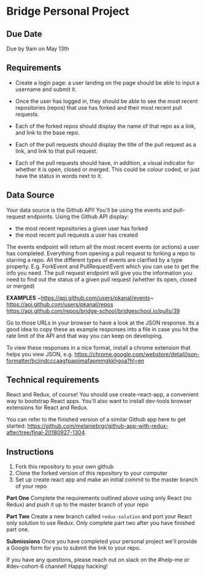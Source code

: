 # Bridge Personal Project

## Due Date
Due by 9am on May 13th

## Requirements

- Create a login page: a user landing on the page should be able to input a username and submit it.

- Once the user has logged in, they should be able to see the most recent repositories (repos) that use has forked and their most recent pull requests.

- Each of the forked repos should display the name of that repo as a link, and link to the base repo.

- Each of the pull requests should display the title of the pull request as a link, and link to that pull request.

- Each of the pull requests should have, in addition, a visual indicator for whether it is open, closed or merged. This could be colour coded, or just have the status in words next to it.

## Data Source
Your data source is the Github API! You'll be using the events and pull-request endpoints. Using the Github API display:
- the most recent repositories a given user has forked
- the most recent pull requests a user has created

The events endpoint will return all the most recent events (or actions) a user has completed. Everything from opening a pull request to forking a repo to starring a repo. All the different types of events are clarified by a type property. E.g. ForkEvent and PullRequestEvent which you can use to get the info you need. The pull request endpoint will give you the information you need to find out the status of a given pull request (whether its open, closed or merged)

**EXAMPLES**
~https://api.github.com/users/pkanal/events~
https://api.github.com/users/pkanal/repos
https://api.github.com/repos/bridge-school/bridgeschool.io/pulls/39

Go to those URLs in your browser to have a look at the JSON response. Its a good idea to copy these as example responses into a file in case you hit the rate limit of the API and that way you can keep on developing.

To view these responses in a nice format, install a chrome extension that helps you view JSON, e.g. https://chrome.google.com/webstore/detail/json-formatter/bcjindcccaagfpapjjmafapmmgkkhgoa?hl=en

## Technical requirements
React and Redux, of course! You should use create-react-app, a convenient way to bootstrap React apps. You'll also want to install dev-tools browser extensions for React and Redux.

You can refer to the finished version of a similar Github app here to get started: https://github.com/melaniebrgr/github-app-with-redux-after/tree/final-20180927-1304.

## Instructions

1. Fork this repository to your own github
2. Clone the forked version of this repository to your computer 
3. Set up create react app and make an initial commit to the master branch of your repo

**Part One**
Complete the requirements outlined above using only React (no Redux) and push it up to the master branch of your repo

**Part Two**
Create a new branch called `redux-solution` and port your React only solution to use Redux. Only complete part two after you have finished part one.

**Submissions**
Once you have completed your personal project we'll provide a Google form for you to submit the link to your repo.

If you have any questions, please reach out on slack on the #help-me or #dev-cohort-6 channel! Happy hacking!
